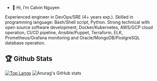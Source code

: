 - 👋 Hi, I’m Calvin Nguyen

Experienced engineer in DevOps/SRE (4+ years exp.). Skilled in programming language: Bash/Shell script, Python. Strong technical with open source software development, Docker/Kubernetes, AWS/GCP cloud operation, CI/CD pipeline, Ansible/Puppet, Terraform, ELK, Prometheus/Grafana monitoring and Oracle/MongoDB/PostgreSQL database operation.
<!---
mrcit94/mrcit94 is a ✨ special ✨ repository because its `README.md` (this file) appears on your GitHub profile.
You can click the Preview link to take a look at your changes.
--->

## :trophy: Github Stats
[![Top Langs](https://github-readme-stats.vercel.app/api/top-langs/?username=mrcit94)](https://github.com/mrcit94/mrcit94)
![Anurag's GitHub stats](https://github-readme-stats.vercel.app/api?username=mrcit94&show_icons=true&theme=radical)



